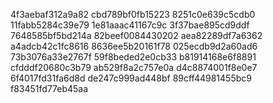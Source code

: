 4f3aebaf312a9a82
cbd789bf0fb15223
8251c0e639c5cdb0
11fabb5284c39e79
1e81aaac41167c9c
3f37bae895cd9ddf
7648585bf5bd214a
82beef0084430202
aea82289df7a6362
a4adcb42c1fc8616
8636ee5b20161f78
025ecdb9d2a60ad6
73b3076a33e2767f
59f8beded2e0cb33
b81914168e6f8891
cfdddf20680c3b79
ab529f8a2c757e0a
d4c8874001f8e0e7
6f4017fd31fa6d8d
de247c999ad448bf
89cff44981455bc9
f83451fd77eb45aa
